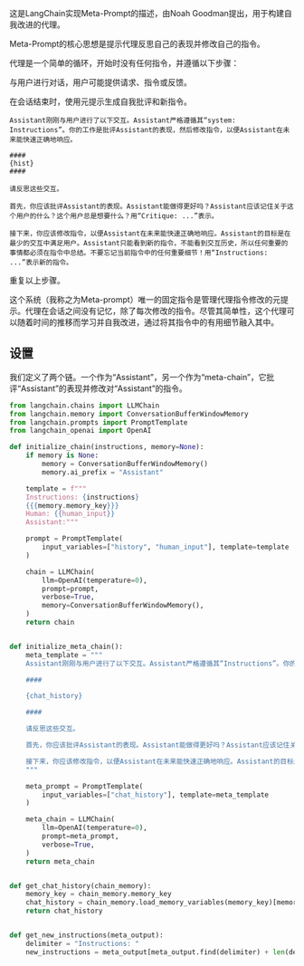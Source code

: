 这是LangChain实现Meta-Prompt的描述，由Noah Goodman提出，用于构建自我改进的代理。

Meta-Prompt的核心思想是提示代理反思自己的表现并修改自己的指令。

代理是一个简单的循环，开始时没有任何指令，并遵循以下步骤：

与用户进行对话，用户可能提供请求、指令或反馈。

在会话结束时，使用元提示生成自我批评和新指令。

```
Assistant刚刚与用户进行了以下交互。Assistant严格遵循其“system: Instructions”。你的工作是批评Assistant的表现，然后修改指令，以便Assistant在未来能快速正确地响应。

####
{hist}
####

请反思这些交互。

首先，你应该批评Assistant的表现。Assistant能做得更好吗？Assistant应该记住关于这个用户的什么？这个用户总是想要什么？用“Critique: ...”表示。

接下来，你应该修改指令，以便Assistant在未来能快速正确地响应。Assistant的目标是在最少的交互中满足用户。Assistant只能看到新的指令，不能看到交互历史，所以任何重要的事情都必须在指令中总结。不要忘记当前指令中的任何重要细节！用“Instructions: ...”表示新的指令。
```

重复以上步骤。

这个系统（我称之为Meta-prompt）唯一的固定指令是管理代理指令修改的元提示。代理在会话之间没有记忆，除了每次修改的指令。尽管其简单性，这个代理可以随着时间的推移而学习并自我改进，通过将其指令中的有用细节融入其中。

## 设置
我们定义了两个链。一个作为“Assistant”，另一个作为“meta-chain”，它批评“Assistant”的表现并修改对“Assistant”的指令。

```python
from langchain.chains import LLMChain
from langchain.memory import ConversationBufferWindowMemory
from langchain.prompts import PromptTemplate
from langchain_openai import OpenAI
```

```python
def initialize_chain(instructions, memory=None):
    if memory is None:
        memory = ConversationBufferWindowMemory()
        memory.ai_prefix = "Assistant"

    template = f"""
    Instructions: {instructions}
    {{{memory.memory_key}}}
    Human: {{human_input}}
    Assistant:"""

    prompt = PromptTemplate(
        input_variables=["history", "human_input"], template=template
    )

    chain = LLMChain(
        llm=OpenAI(temperature=0),
        prompt=prompt,
        verbose=True,
        memory=ConversationBufferWindowMemory(),
    )
    return chain


def initialize_meta_chain():
    meta_template = """
    Assistant刚刚与用户进行了以下交互。Assistant严格遵循其“Instructions”。你的工作是批评Assistant的表现，然后修改指令，以便Assistant在未来能快速正确地响应。

    ####

    {chat_history}

    ####

    请反思这些交互。

    首先，你应该批评Assistant的表现。Assistant能做得更好吗？Assistant应该记住关于这个用户的什么？这个用户总是想要什么？用“Critique: ...”表示。

    接下来，你应该修改指令，以便Assistant在未来能快速正确地响应。Assistant的目标是在最少的交互中满足用户。Assistant只能看到新的指令，不能看到交互历史，所以任何重要的事情都必须在指令中总结。不要忘记当前指令中的任何重要细节！用“Instructions: ...”表示新的指令。
    """

    meta_prompt = PromptTemplate(
        input_variables=["chat_history"], template=meta_template
    )

    meta_chain = LLMChain(
        llm=OpenAI(temperature=0),
        prompt=meta_prompt,
        verbose=True,
    )
    return meta_chain


def get_chat_history(chain_memory):
    memory_key = chain_memory.memory_key
    chat_history = chain_memory.load_memory_variables(memory_key)[memory_key]
    return chat_history


def get_new_instructions(meta_output):
    delimiter = "Instructions: "
    new_instructions = meta_output[meta_output.find(delimiter) + len(delimiter) :]
